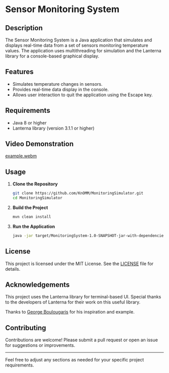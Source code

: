 # Sensor Monitoring System

## Description

The Sensor Monitoring System is a Java application that simulates and displays real-time data from a set of sensors monitoring temperature values. The application uses multithreading for simulation and the Lanterna library for a console-based graphical display.

## Features

- Simulates temperature changes in sensors.
- Provides real-time data display in the console.
- Allows user interaction to quit the application using the Escape key.

## Requirements

- Java 8 or higher
- Lanterna library (version 3.1.1 or higher)

## Video Demonstration

[example.webm](https://github.com/user-attachments/assets/96ad028f-a7cc-4136-94f5-9edd2ebb491b)

[//]: # ([video.webm]&#40;https://github.com/user-attachments/assets/5ee8206e-d126-4449-a5a5-357965bb9640&#41;)
## Usage

1. **Clone the Repository**

   ```bash
   git clone https://github.com/KnOMM/MonitoringSimulator.git
   cd MonitoringSimulator
   ```
2. **Build the Project**

   ```bash
   mvn clean install
   ```

3. **Run the Application**

   ```bash
   java -jar target/MonitoringSystem-1.0-SNAPSHOT-jar-with-dependencies.jar
   ```

## License

This project is licensed under the MIT License. See the [LICENSE](LICENSE) file for details.

## Acknowledgements

This project uses the Lanterna library for terminal-based UI. Special thanks to the developers of Lanterna for their work on this useful library.

Thanks to [George Boulougaris](https://medium.com/@giorgosbg/text-based-gui-with-lanterna-in-java-c8a754187fb1) for his inspiration and example.

## Contributing

Contributions are welcome! Please submit a pull request or open an issue for suggestions or improvements.

---

Feel free to adjust any sections as needed for your specific project requirements.
